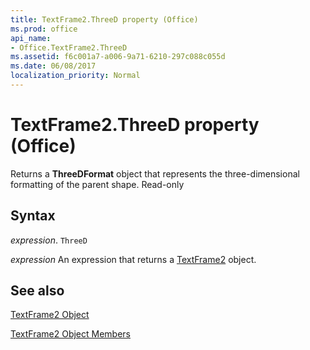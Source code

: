 ```yaml
---
title: TextFrame2.ThreeD property (Office)
ms.prod: office
api_name:
- Office.TextFrame2.ThreeD
ms.assetid: f6c001a7-a006-9a71-6210-297c088c055d
ms.date: 06/08/2017
localization_priority: Normal
---
```



# TextFrame2.ThreeD property (Office)

Returns a  **ThreeDFormat** object that represents the three-dimensional formatting of the parent shape. Read-only


## Syntax

_expression_. `ThreeD`

 _expression_ An expression that returns a [TextFrame2](Office.TextFrame2.md) object.


## See also


[TextFrame2 Object](Office.TextFrame2.md)



[TextFrame2 Object Members](./overview/Library-Reference/textframe2-members-office.md)

